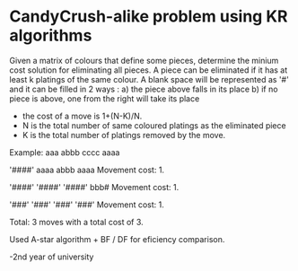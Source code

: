 # CandyCrush-alike problem using KR algorithms

Given a matrix of colours that define some pieces, determine the minium cost solution for eliminating all pieces.
A piece can be eliminated if it has at least k platings of the same colour.
A blank space will be represented as '#' and it can be filled in 2 ways : 
 a) the piece above falls in its place
 b) if no piece is above, one from the right will take its place
 
- the cost of a move is 1+(N-K)/N.
- N is the total number of same coloured platings as the eliminated piece 
- K is the total number of platings removed by the move.

Example:
aaa
abbb
cccc
aaaa

'####'
aaaa
abbb
aaaa
Movement cost: 1.

'####'
'####'
'####'
bbb#
Movement cost: 1.

'###'
'###'
'###'
'###'
Movement cost: 1.

Total: 3 moves with a total cost of 3. 

Used A-star algorithm + BF / DF for eficiency comparison.

-2nd year of university
